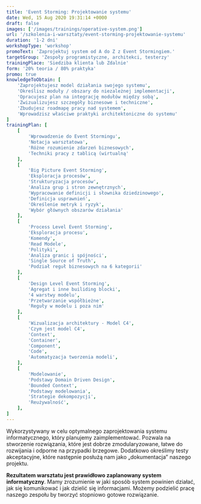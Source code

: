 ```yaml
---
title: 'Event Storming: Projektowanie systemu'
date: Wed, 15 Aug 2020 19:31:14 +0000
draft: false
images: ['/images/trainings/operative-system.png']
url: '/szkolenia-i-warsztaty/event-storming-projektowanie-systemu'
duration: '1-2 dni'
workshopType: 'workshop'
promoText: 'Zaprojektuj system od A do Z z Event Stormingiem.'
targetGroup: 'Zespoły programistyczne, architekci, testerzy'
trainingPlace: 'Siedziba klienta lub Zdalnie'
form: '20% teoria / 80% praktyka'
promo: true
knowledgeToObtain: [
    'Zaprojektujesz model działania swojego systemu',
    'Określisz moduły / obszary do niezależnej implementacji',
    'Opracujesz plan na integrację modułów między sobą',
    'Zwizualizujesz szczegóły biznesowe i techniczne',
    'Zbudujesz roadmapę pracy nad systemem',
    'Wprowadzisz właściwe praktyki architektoniczne do systemu'
]
trainingPlan: [
    [
        'Wprowadzenie do Event Stormingu',
        'Notacja warsztatowa',
        'Różne rozumienie zdarzeń biznesowych',
        'Techniki pracy z tablicą (wirtualną'
    ],
    [
        'Big Picture Event Storming',
        'Eksploracja procesów', 
        'Strukturyzacja procesów', 
        'Analiza grup i stron zewnętrznych',
        'Wypracowanie definicji i słownika dziedzinowego',
        'Definicja usprawnień', 
        'Określenie metryk i ryzyk', 
        'Wybór głównych obszarów działania'
    ],
    [
        'Process Level Event Storming',
        'Eksploracja procesu', 
        'Komendy', 
        'Read Modele',
        'Polityki',
        'Analiza granic i spójności', 
        'Single Source of Truth',
        'Podział reguł biznesowych na 6 kategorii'
    ],
    [
        'Design Level Event Storming',
        'Agregat i inne builiding blocki', 
        '4 warstwy modelu', 
        'Przetwarzanie współbieżne',
        'Reguły w modelu i poza nim'
    ],
    [
        'Wizualizacja architektury - Model C4',    
        'Czym jest model C4',
        'Context',
        'Container',
        'Component',
        'Code',
        'Automatyzacja tworzenia modeli',
    ],
    [
        'Modelowanie',    
        'Podstawy Domain Driven Design',
        'Bounded Context',
        'Podstawy modelowania',
        'Strategie dekompozycji',
        'Reużywalność',
    ],
]
---
```

Wykorzystywany w celu optymalnego zaprojektowania systemu informatycznego, który planujemy zaimplementować. Pozwala na stworzenie rozwiązania, które jest dobrze zmodularyzowane, łatwe do rozwijania i odporne na przypadki brzegowe. Dodatkowo określimy testy akceptacyjne, które następnie posłużą nam jako „dokumentacja” naszego projektu.

**Rezultatem warsztatu jest prawidłowo zaplanowany system informatyczny**. Mamy zrozumienie w jaki sposób system powinien działać, jak się komunikować i jak dzielić się informacjami. Możemy podzielić pracę naszego zespołu by tworzyć stopniowo gotowe rozwiązanie. 